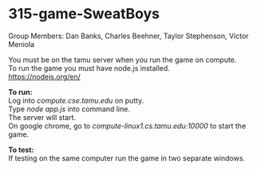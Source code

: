 # 315-game-SweatBoys

Group Members: Dan Banks, Charles Beehner, Taylor Stephenson, Victor Meniola

You must be on the tamu server when you run the game on compute.  
To run the game you must have node.js installed.  
https://nodejs.org/en/

**To run:**  
Log into *compute.cse.tamu.edu* on putty.  
Type *node app.js* into command line.  
The server will start.  
On google chrome, go to *compute-linux1.cs.tamu.edu:10000* to start the game.

**To test:**  
If testing on the same computer run the game in two separate windows.  
